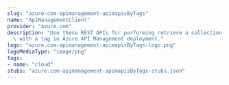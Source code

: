 ```yaml
---
slug: "azure-com-apimanagement-apimapisByTags"
name: "ApiManagementClient"
provider: "azure.com"
description: "Use these REST APIs for performing retrieve a collection of Apis associated\
  \ with a tag in Azure API Management deployment."
logo: "azure.com-apimanagement-apimapisByTags-logo.png"
logoMediaType: "image/png"
tags:
- name: "cloud"
stubs: "azure.com-apimanagement-apimapisByTags-stubs.json"
---
```

